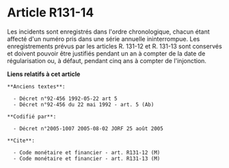 # Article R131-14

Les incidents sont enregistrés dans l'ordre chronologique, chacun étant affecté d'un numéro pris dans une série annuelle
ininterrompue. Les enregistrements prévus par les articles R. 131-12 et R. 131-13 sont conservés et doivent pouvoir être
justifiés pendant un an à compter de la date de régularisation ou, à défaut, pendant cinq ans à compter de l'injonction.

**Liens relatifs à cet article**

	**Anciens textes**:

	  - Décret n°92-456 1992-05-22 art 5
	  - Décret n°92-456 du 22 mai 1992 - art. 5 (Ab)

	**Codifié par**:

	  - Décret n°2005-1007 2005-08-02 JORF 25 août 2005

	**Cite**:

	  - Code monétaire et financier - art. R131-12 (M)
	  - Code monétaire et financier - art. R131-13 (M)
